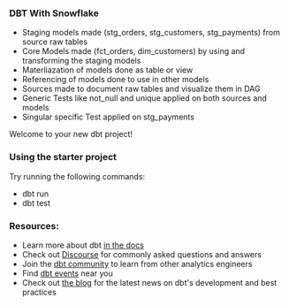 ### DBT With Snowflake
- Staging models made (stg_orders, stg_customers, stg_payments) from source raw tables
- Core Models made (fct_orders, dim_customers) by using and transforming the staging models
- Materliazation of models done as table or view
- Referencing of models done to use in other models
- Sources made to document raw tables and visualize them in DAG
- Generic Tests like not_null and unique applied on both sources and models
- Singular specific Test applied on stg_payments

Welcome to your new dbt project!

### Using the starter project

Try running the following commands:
- dbt run
- dbt test


### Resources:
- Learn more about dbt [in the docs](https://docs.getdbt.com/docs/introduction)
- Check out [Discourse](https://discourse.getdbt.com/) for commonly asked questions and answers
- Join the [dbt community](http://community.getbdt.com/) to learn from other analytics engineers
- Find [dbt events](https://events.getdbt.com) near you
- Check out [the blog](https://blog.getdbt.com/) for the latest news on dbt's development and best practices



